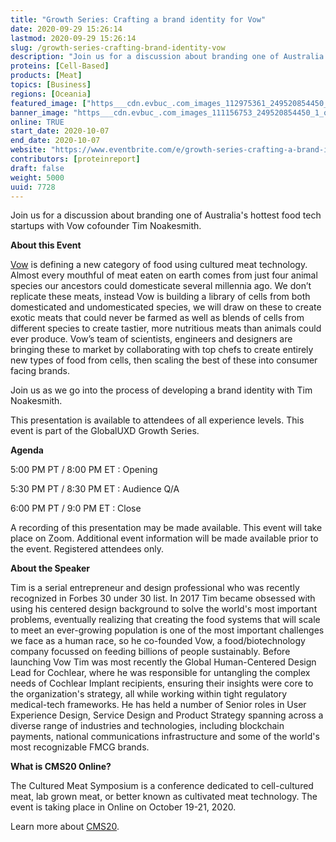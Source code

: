 ```yaml
---
title: "Growth Series: Crafting a brand identity for Vow"
date: 2020-09-29 15:26:14
lastmod: 2020-09-29 15:26:14
slug: /growth-series-crafting-brand-identity-vow
description: "Join us for a discussion about branding one of Australia's hottest food tech startups with Vow cofounder Tim Noakesmith.About this Event"
proteins: [Cell-Based]
products: [Meat]
topics: [Business]
regions: [Oceania]
featured_image: ["https___cdn.evbuc_.com_images_112975361_249520854450_1_original.png"]
banner_image: "https___cdn.evbuc_.com_images_111156753_249520854450_1_original.jpg"
online: TRUE
start_date: 2020-10-07
end_date: 2020-10-07
website: "https://www.eventbrite.com/e/growth-series-crafting-a-brand-identity-for-vow-tickets-120153100157"
contributors: [proteinreport]
draft: false
weight: 5000
uuid: 7728
---
```

<p>Join us for a discussion about branding one of Australia's hottest food tech startups with Vow cofounder Tim Noakesmith.</p>
<p><strong>About this Event</strong></p>
<p><a href="https://www.vowfood.com/">Vow</a> is defining a new category of food using cultured meat technology. Almost every mouthful of meat eaten on earth comes from just four animal species our ancestors could domesticate several millennia ago. We don’t replicate these meats, instead Vow is building a library of cells from both domesticated and undomesticated species, we will draw on these to create exotic meats that could never be farmed as well as blends of cells from different species to create tastier, more nutritious meats than animals could ever produce. Vow’s team of scientists, engineers and designers are bringing these to market by collaborating with top chefs to create entirely new types of food from cells, then scaling the best of these into consumer facing brands.</p>
<p>Join us as we go into the process of developing a brand identity with Tim Noakesmith.</p>
<p>This presentation is available to attendees of all experience levels. This event is part of the GlobalUXD Growth Series.</p>
<p><strong>Agenda</strong></p>
<p>5:00 PM PT / 8:00 PM ET : Opening</p>
<p>5:30 PM PT / 8:30 PM ET : Audience Q/A</p>
<p>6:00 PM PT / 9:0 PM ET : Close</p>
<p>A recording of this presentation may be made available. This event will take place on Zoom. Additional event information will be made available prior to the event. Registered attendees only.</p>
<p><strong>About the Speaker</strong></p>
<p>Tim is a serial entrepreneur and design professional who was recently recognized in Forbes 30 under 30 list. In 2017 Tim became obsessed with using his centered design background to solve the world's most important problems, eventually realizing that creating the food systems that will scale to meet an ever-growing population is one of the most important challenges we face as a human race, so he co-founded Vow, a food/biotechnology company focussed on feeding billions of people sustainably. Before launching Vow Tim was most recently the Global Human-Centered Design Lead for Cochlear, where he was responsible for untangling the complex needs of Cochlear Implant recipients, ensuring their insights were core to the organization's strategy, all while working within tight regulatory medical-tech frameworks. He has held a number of Senior roles in User Experience Design, Service Design and Product Strategy spanning across a diverse range of industries and technologies, including blockchain payments, national communications infrastructure and some of the world's most recognizable FMCG brands.</p>
<p><strong>What is CMS20 Online?</strong></p>
<p>The Cultured Meat Symposium is a conference dedicated to cell-cultured meat, lab grown meat, or better known as cultivated meat technology. The event is taking place in Online on October 19-21, 2020.</p>
<p>Learn more about <a href="http://cms20.com/">CMS20</a>.</p>
